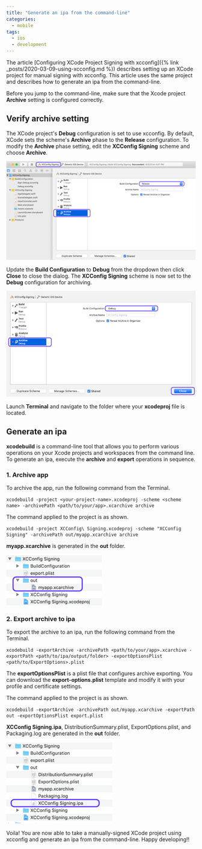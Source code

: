 ```yaml
---
title: "Generate an ipa from the command-line"
categories: 
  - mobile
tags:
  - ios
  - development
---
```


The article [Configuring XCode Project Signing with xcconfig]({% link _posts/2020-03-09-using-xcconfig.md %}) describes setting up an XCode project for manual signing with xcconfig. This article uses the same project and describes how to generate an ipa from the command-line.

Before you jump to the command-line, make sure that the Xcode project __Archive__ setting is configured correctly.

## Verify archive setting
The XCode project's __Debug__ configuration is set to use xcconfig. By default, XCode sets the scheme's __Archive__ phase to the __Release__ configuration. To modify the __Archive__ phase setting, edit the __XCConfig Signing__ scheme and choose __Archive__.

![Before scheme update](/assets/images/xcconfig/scheme-archive-config.png)
 
 Update the __Build Configuration__ to __Debug__ from the dropdown then click __Close__ to close the dialog. The __XCConfig Signing__ scheme is now set to the __Debug__ configuration for archiving. 

![Scheme updated](/assets/images/xcconfig/scheme-archive-config-updated.png)

Launch __Terminal__ and navigate to the folder where your __xcodeproj__ file is located.

## Generate an ipa
__xcodebuild__ is a command-line tool that allows you to perform various operations on your Xcode projects and workspaces from the command line. To generate an ipa, execute the __archive__ and __export__ operations in sequence.

### 1. Archive app

To archive the app, run the following command from the Terminal.
```
xcodebuild -project <your-project-name>.xcodeproj -scheme <scheme name> -archivePath <path/to/your/app>.xcarchive archive
```

The command applied to the project is as shown.
```
xcodebuild -project XCConfig\ Signing.xcodeproj -scheme "XCConfig Signing" -archivePath out/myapp.xcarchive archive
```

__myapp.xcarchive__ is generated in the __out__ folder.

![xcarchive-out](/assets/images/xcconfig/xcarchive-out.png)

### 2. Export archive to ipa 

To export the archive to an ipa, run the following command from the Terminal.
```
xcodebuild -exportArchive -archivePath <path/to/your/app>.xcarchive -exportPath <path/to/ipa/output/folder> -exportOptionsPlist <path/to/ExportOptions>.plist
```

The __exportOptionsPlist__ is a plist file that configures archive exporting. You can download the __export-options.plist__ template and modify it with your profile and certificate settings.

<script src="https://gist.github.com/ajpagente/e3715e019a800365db91c627476eff22.js"></script>

The command applied to the project is as shown.
```
xcodebuild -exportArchive -archivePath out/myapp.xcarchive -exportPath out -exportOptionsPlist export.plist
```

__XCConfig Signing.ipa__, DistributionSummary.plist, ExportOptions.plist, and Packaging.log are generated in the __out__ folder.

![ipa-out](/assets/images/xcconfig/ipa-out.png)

Voila! You are now able to take a manually-signed XCode project using xcconfig and  generate an ipa from the command-line. Happy developing!!